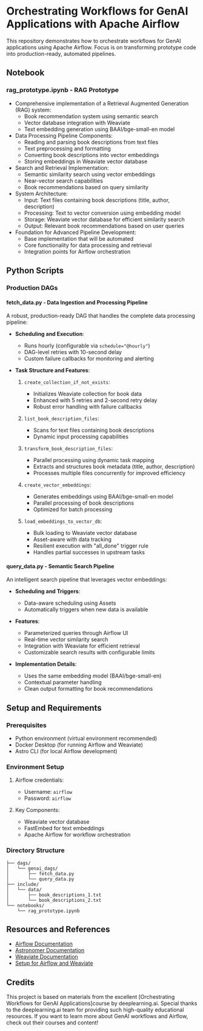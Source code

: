 # Orchestrating Workflows for GenAI Applications with Apache Airflow

This repository demonstrates how to orchestrate workflows for GenAI applications using Apache Airflow. Focus is on transforming prototype code into production-ready, automated pipelines.

## Notebook

### rag_prototype.ipynb - RAG Prototype
- Comprehensive implementation of a Retrieval Augmented Generation (RAG) system:
  - Book recommendation system using semantic search
  - Vector database integration with Weaviate
  - Text embedding generation using BAAI/bge-small-en model
- Data Processing Pipeline Components:
  - Reading and parsing book descriptions from text files
  - Text preprocessing and formatting
  - Converting book descriptions into vector embeddings
  - Storing embeddings in Weaviate vector database
- Search and Retrieval Implementation:
  - Semantic similarity search using vector embeddings
  - Near-vector search capabilities
  - Book recommendations based on query similarity
- System Architecture:
  - Input: Text files containing book descriptions (title, author, description)
  - Processing: Text to vector conversion using embedding model
  - Storage: Weaviate vector database for efficient similarity search
  - Output: Relevant book recommendations based on user queries
- Foundation for Advanced Pipeline Development:
  - Base implementation that will be automated
  - Core functionality for data processing and retrieval
  - Integration points for Airflow orchestration

## Python Scripts

### Production DAGs

#### fetch_data.py - Data Ingestion and Processing Pipeline
A robust, production-ready DAG that handles the complete data processing pipeline:

- **Scheduling and Execution**:
  - Runs hourly (configurable via `schedule="@hourly"`)
  - DAG-level retries with 10-second delay
  - Custom failure callbacks for monitoring and alerting

- **Task Structure and Features**:
  1. `create_collection_if_not_exists`:
     - Initializes Weaviate collection for book data
     - Enhanced with 5 retries and 2-second retry delay
     - Robust error handling with failure callbacks

  2. `list_book_description_files`:
     - Scans for text files containing book descriptions
     - Dynamic input processing capabilities

  3. `transform_book_description_files`:
     - Parallel processing using dynamic task mapping
     - Extracts and structures book metadata (title, author, description)
     - Processes multiple files concurrently for improved efficiency

  4. `create_vector_embeddings`:
     - Generates embeddings using BAAI/bge-small-en model
     - Parallel processing of book descriptions
     - Optimized for batch processing

  5. `load_embeddings_to_vector_db`:
     - Bulk loading to Weaviate vector database
     - Asset-aware with data tracking
     - Resilient execution with "all_done" trigger rule
     - Handles partial successes in upstream tasks

#### query_data.py - Semantic Search Pipeline
An intelligent search pipeline that leverages vector embeddings:

- **Scheduling and Triggers**:
  - Data-aware scheduling using Assets
  - Automatically triggers when new data is available
  
- **Features**:
  - Parameterized queries through Airflow UI
  - Real-time vector similarity search
  - Integration with Weaviate for efficient retrieval
  - Customizable search results with configurable limits

- **Implementation Details**:
  - Uses the same embedding model (BAAI/bge-small-en)
  - Contextual parameter handling
  - Clean output formatting for book recommendations

## Setup and Requirements

### Prerequisites
- Python environment (virtual environment recommended)
- Docker Desktop (for running Airflow and Weaviate)
- Astro CLI (for local Airflow development)

### Environment Setup
1. Airflow credentials:
   - Username: `airflow`
   - Password: `airflow`

2. Key Components:
   - Weaviate vector database
   - FastEmbed for text embeddings
   - Apache Airflow for workflow orchestration

### Directory Structure
```
├── dags/
│   └── genai_dags/
│       ├── fetch_data.py
│       └── query_data.py
├── include/
│   └── data/
│       ├── book_descriptions_1.txt
│       └── book_descriptions_2.txt
└── notebooks/
    └── rag_prototype.ipynb
```

## Resources and References
- [Airflow Documentation](https://airflow.apache.org/docs/)
- [Astronomer Documentation](https://www.astronomer.io/docs/)
- [Weaviate Documentation](https://weaviate.io/developers/weaviate)
- [Setup for Airflow and Weaviate](https://github.com/astronomer/orchestrating-workflows-for-genai-deeplearning-ai) 


## Credits

This project is based on materials from the excellent [Orchestrating Workflows for GenAI Applications]course by deeplearning.ai. Special thanks to the deeplearning.ai team for providing such high-quality educational resources. If you want to learn more about GenAI workflows and Airflow, check out their courses and content!
